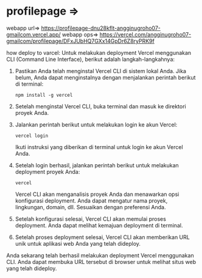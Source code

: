 # profilepage =>
webapp url=> https://profilepage-dnu28kflt-angginugroho07-gmailcom.vercel.app/
webapp ops=> https://vercel.com/angginugroho07-gmailcom/profilepage/DFxJUbHQ7GXx14GpDr6Z8ryPRK9f

how deploy to varcel:
Untuk melakukan deployment Vercel menggunakan CLI (Command Line Interface), berikut adalah langkah-langkahnya:

1. Pastikan Anda telah menginstal Vercel CLI di sistem lokal Anda. Jika belum, Anda dapat menginstalnya dengan menjalankan perintah berikut di terminal:

   ```
   npm install -g vercel
   ```

2. Setelah menginstal Vercel CLI, buka terminal dan masuk ke direktori proyek Anda.

3. Jalankan perintah berikut untuk melakukan login ke akun Vercel:

   ```
   vercel login
   ```

   Ikuti instruksi yang diberikan di terminal untuk login ke akun Vercel Anda.

4. Setelah login berhasil, jalankan perintah berikut untuk melakukan deployment proyek Anda:

   ```
   vercel
   ```

   Vercel CLI akan menganalisis proyek Anda dan menawarkan opsi konfigurasi deployment. Anda dapat mengatur nama proyek, lingkungan, domain, dll. Sesuaikan dengan preferensi Anda.

5. Setelah konfigurasi selesai, Vercel CLI akan memulai proses deployment. Anda dapat melihat kemajuan deployment di terminal.

6. Setelah proses deployment selesai, Vercel CLI akan memberikan URL unik untuk aplikasi web Anda yang telah dideploy.

Anda sekarang telah berhasil melakukan deployment Vercel menggunakan CLI. Anda dapat membuka URL tersebut di browser untuk melihat situs web yang telah dideploy.